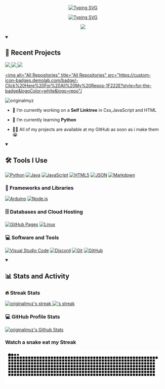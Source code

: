 <p align="center">
    <a href="#"> 
       <img src="https://readme-typing-svg.demolab.com?font=Jersey+15&size=45&pause=1000&color=FF69B4&center=true&vCenter=true&repeat=false&random=true&width=435&lines=Hi!+I'm+Myz!" alt="Typing SVG" />
    </a>
</p>
<p align="center">
    <a href="#">
        <img src="https://readme-typing-svg.demolab.com?font=Jersey+15&size=35&pause=1000&color=FF69B4&center=true&vCenter=true&random=true&width=435&lines=A+beginner+developer+from+Mars" alt="Typing SVG" />
    </a>
</p>

<p align="center">
 <img src="https://files.catbox.moe/6gac51.gif" width="425" />
</p>

<details open> 
    <summary><h2>🌟 Recent Projects</h2></summary>
  
  <a href="https://github.com/originalmyz/originalmyz">
       <img width="278" src=https://denvercoder1-github-readme-stats.vercel.app/api/pin/?username=originalmyz&repo=originalmyz.github.io&theme=react&bg_color=1F222E&title_color=FF69B4&hide_border=true&icon_color=FF69B4&show_icons=false">
    </a>

  <a href="https://github.com/originalmyz/originalmyz">
       <img width="278" src=https://denvercoder1-github-readme-stats.vercel.app/api/pin/?username=originalmyz&repo=originalmyz&theme=react&bg_color=1F222E&title_color=FF69B4&hide_border=true&icon_color=FF69B4&show_icons=false">
    </a>

  <a href="https://github.com/originalmyz/originalmyz">
       <img width="278" src=https://denvercoder1-github-readme-stats.vercel.app/api/pin/?username=originalmyz&repo=originalmyz&theme=react&bg_color=1F222E&title_color=FF69B4&hide_border=true&icon_color=FF69B4&show_icons=false">
      
   <a href="https://github.com/originalmyz?tab=repositories"><img alt="All Repositories" title="All Repositories" src="https://custom-icon-badges.demolab.com/badge/-Click%20Here%20For%20All%20My%20Repos-1F222E?style=for-the-badge&logoColor=white&logo=repo"/</a>
 </a>

</details> 
  
   <p align="left"> <img src="https://komarev.com/ghpvc/?username=originalmyz&label=Profile%20views&color=ff69b4&style=for-the-badge" alt="originalmyz" /> </p>

- 🔭 I’m currently working on a **Self Linktree** in Css,JavaScript and HTML
  
- 🌱 I’m currently learning **Python**

- 👩‍💻 All of my projects are available at my GitHub as soon as i make them 😭

<details open>
    <summary><h2>🛠️ Tools I Use</h2></summary>
        <h3🖥 Programming and Markup Languages</h3>
        <p>
            <a href="#"><img alt="Python" src="https://img.shields.io/badge/-Python-3776AB?logo=python&logoColor=white"></a>
            <a href="#"><img alt="Java" src="https://img.shields.io/badge/-Java-FF5733?logo=java&logoColor=white"></a>
            <a href="#"><img alt="JavaScript" src="https://img.shields.io/badge/-JavaScript-F7DF1E?logo=javascript&logoColor=black"></a>
            <a href="#"><img alt="HTML5" src="https://img.shields.io/badge/-HTML5-E34F26?logo=html5&logoColor=white"></a>
            <a href="#"><img alt="JSON" src="https://img.shields.io/badge/-JSON-5E5C5C?logo=json&logoColor=white"></a>
            <a href="#"><img alt="Markdown" src="https://img.shields.io/badge/-Markdown-000000?logo=markdown&logoColor=white"></a>
        </p>
        <h3>🧰 Frameworks and Libraries</h3>
        <p>
            <a href="#"><img alt="Arduino" src="https://img.shields.io/badge/-Arduino-00979D?logo=Arduino&logoColor=white"></a>
            <a href="#"><img alt="Node.js" src="https://img.shields.io/badge/-Node.js-339933?logo=node.js&logoColor=white"></a>
        </p>
        <h3>🗄️ Databases and Cloud Hosting</h3>
        <p>
            <a href="#"><img alt="GitHub Pages" src="https://img.shields.io/badge/GitHub%20Pages-327FC7.svg?logo=github&logoColor=white"></a>
            <a href="#"><img alt="Linux" src="https://img.shields.io/badge/Linux-FCC624?logo=linux&logoColor=black"></a>
        </p>
        <h3>💻 Software and Tools</h3>
        <p>
            <a href="#"><img alt="Visual Studio Code" src="https://img.shields.io/badge/Visual%20Studio%20Code-007ACC.svg?logo=visual-studio-code&logoColor=white"></a>
            <a href="#"><img alt="Discord" src="https://img.shields.io/badge/-Discord-5865F2.svg?logo=discord&logoColor=white"></a>
            <a href="#"><img alt="Git" src="https://img.shields.io/badge/Git-F05033.svg?logo=git&logoColor=white"></a>
            <a href="#"><img alt="GitHub" src="https://img.shields.io/badge/GitHub-181717.svg?logo=github&logoColor=white"></a>
        </p>
</details>

<details open> 
  <summary><h2>📊 Stats and Activity</h2></summary>

<h3>🔥 Streak Stats</h3>
<p>
    <a href="https://github.com/DenverCoder1/github-readme-streak-stats">
        <img title="🔥 Get streak stats for your profile at git.io/streak-stats" alt="originalmyz's streak" src="https://github-readme-streak-stats-eight.vercel.app/?user=originalmyz&theme=monokai-metallian&hide_border=true&short_numbers=true&ring=FF69B4&fire=FF69B4&currStreakNum=FF69B4&sideNums=FFFFFF&currStreakLabel=FF69B4&sideLabels=FF69B4&card_width=400" />
        <img title="🔥 Get streak stats for your profile at git.io/streak-stats" alt="'s streak" src="https://github-readme-streak-stats-eight.vercel.app/?user=originalmyz&theme=monokai-metallian&hide_border=true&short_numbers=true&ring=FF69B4&fire=FF69B4&currStreakNum=FF69B4&sideNums=FFFFFF&currStreakLabel=FF69B4&sideLabels=FF69B4&mode=weekly&hide_total_contributions=true&card_width=400" />
    </a>
</p>
 
<h3>💻 GitHub Profile Stats</h3>

<a href="https://github.com/anuraghazra/github-readme-stats"><img alt="originalmyz's Github Stats" src="https://denvercoder1-github-readme-stats.vercel.app/api/?username=originalmyz&show_icons=true&include_all_commits=true&count_private=true&theme=react&hide_border=true&bg_color=1F222E&title_color=FF69B4&icon_color=FF69B4" height="192px"/></a>
<br/>

<h3>Watch a snake eat my Streak</h3>
 <picture>
  <source media="(prefers-color-scheme: dark)" srcset="https://raw.githubusercontent.com/originalmyz/originalmyz/output/github-contribution-grid-snake-dark.svg">
  <source media="(prefers-color-scheme: light)" srcset="https://raw.githubusercontent.com/originalmyz/originalmyz/output/github-contribution-grid-snake.svg">
  <img alt="github contribution grid snake animation" src="https://raw.githubusercontent.com/originalmyz/originalmyz/output/github-contribution-grid-snake.svg">
 </picture>
